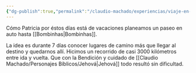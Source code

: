 ```yaml
---
{"dg-publish":true,"permalink":"/claudio-machado/experiencias/viaje-en-auto-a-bombinhas/"}
---
```



Cómo Patricia por éstos días está de vacaciones planeamos un paseo en auto hasta [[Bombinhas\|Bombinhas]]. 

La idea es durante 7 días conocer lugares de camino más que llegar al destino y quedarnos allí. 
Hicimos un recorrido de casi 3000 kilómetros entre ida y vuelta. Que con la Bendición y cuidado de [[Claudio Machado/Personajes Bíblicos/Jehová\|Jehová]] todo resultó sin dificultad.






